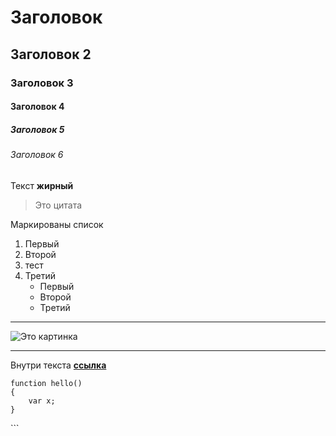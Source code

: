 # Заголовок
## Заголовок 2
### Заголовок 3
#### Заголовок 4
##### Заголовок 5
###### Заголовок 6
Текст **жирный**
> Это цитата

Маркированы список
1. Первый
1. Второй
1. тест
1. Третий
	- Первый
	+ Второй
	* Третий
***
![Это картинка](https://www.apple.com/ac/structured-data/images/knowledge_graph_logo.png)
***
Внутри текста **[ссылка](google.com)**

```
function hello()
{
	var x;
}
```

\```